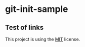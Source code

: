 # git-init-sample

## Test of links

This project is using the [MIT](https://choosealicense.com/licenses/mit/) license.
